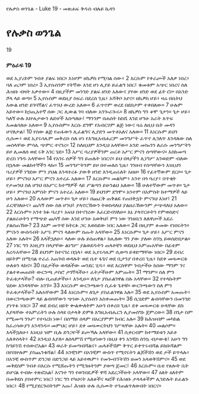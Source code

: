 ﻿
የሉቃስ ወንጌል - Luke 19 - መጽሐፍ ቅዱስ ብሉይ ኪዳን
# የሉቃስ ወንጌል
19
### ምዕራፍ 19
ወደ ኢያሪኮም ገብቶ ያልፍ ነበር። እነሆም ዘኬዎስ የሚባል ሰው፥ 
2  እርሱም የቀራጮች አለቃ ነበረ፥ ባለ ጠጋም ነበረ።
3  ኢየሱስንም የትኛው እንደ ሆነ ሊያይ ይፈልግ ነበር፤ ቁመቱም አጭር ነበረና ስለ ሕዝቡ ብዛት አቃተው።
4  በዚያችም መንገድ ያልፍ ዘንድ አለውና ያየው ዘንድ ወደ ፊት ሮጦ በአንድ ሾላ ላይ ወጣ።
5  ኢየሱስም ወደዚያ ስፍራ በደረሰ ጊዜ፥ አሻቅቦ አየና። ዘኬዎስ ሆይ፥ ዛሬ በቤትህ እውል ዘንድ ይገባኛልና ፈጥነህ ውረድ አለው።
6  ፈጥኖም ወረደ በደስታም ተቀበለው።
7  ሁሉም አይተው። ከኃጢአተኛ ሰው ጋር ሊውል ገባ ብለው አንጐራጐሩ።
8  ዘኬዎስ ግን ቆሞ ጌታን። ጌታ ሆይ፥ ካለኝ ሁሉ እኵሌታውን ለድሆች እሰጣለሁ፤ ማንንም በሐሰት ከስሼ እንደ ሆንሁ አራት እጥፍ እመልሳለሁ አለው።
9  ኢየሱስም። እርሱ ደግሞ የአብርሃም ልጅ ነውና ዛሬ ለዚህ ቤት መዳን ሆኖለታል፤
10  የሰው ልጅ የጠፋውን ሊፈልግና ሊያድን መጥቶአለና አለው።
11  እነርሱም ይህን ሲሰሙ፥ ወደ ኢየሩሳሌም መቅረቡ ስለ ሆነ የእግዚአብሔርም መንግሥት ፈጥኖ ሊገለጥ እንዳለው ስለ መሰላቸው ምሳሌ ጭምር ተናገረ።
12  ስለዚህም እንዲህ አላቸው። አንድ መኰንን ለራሱ መንግሥትን ይዞ ሊመለሰ ወደ ሩቅ አገር ሄደ።
13  አሥር ባሪያዎችንም ጠርቶ አሥር ምናን ሰጣቸውና። እስክመጣ ድረስ ነግዱ አላቸው።
14  የአገሩ ሰዎች ግን ይጠሉት ነበርና። ይህ በላያችን ሊነግሥ አንወድም ብለው በኋላው መልክተኞችን ላኩ።
15  መንግሥትንም ይዞ በተመለሰ ጊዜ፥ ገንዘብ የሰጣቸውን እነዚህን ባሪያዎች ነግደው ምን ያህል እንዳተረፉ ያውቅ ዘንድ እንዲጠሩለት አዘዘ።
16  የፊተኛውም ደርሶ። ጌታ ሆይ፥ ምናንህ አሥር ምናን አተረፈ አለው።
17  እርሱም። መልካም፥ አንተ በጎ ባሪያ፥ በጥቂት የታመንህ ስለ ሆንህ በአሥር ከተማዎች ላይ ሥልጣን ይሁንልህ አለው።
18  ሁለተኛውም መጥቶ። ጌታ ሆይ፥ ምናንህ አምስት ምናን አተረፈ አለው።
19  ይህንም ደግሞ። አንተም በአምስት ከተማዎች ላይ ሁን አለው።
20  ሌላውም መጥቶ። ጌታ ሆይ፥ በጨርቅ ጠቅልዬ የጠበቅኋት ምናንህ እነሆ፤
21  ፈርቼሃለሁና፥ ጨካኝ ሰው ስለ ሆንህ፤ ያላኖርኸውን ትወስዳለህ ያልዘራኸውንም ታጭዳለህ አለው።
22  እርሱም። አንተ ክፉ ባሪያ፥ አፍህ በተናገረው እፈርድብሃለሁ። እኔ ያላኖርሁትን የምወስድና ያልዘራሁትን የማጭድ ጨካኝ ሰው እንደ ሆንሁ አወቅህ፤ ምን ነው ገንዘቤን ለለዋጮች አደራ ያልሰጠኸው?
23  እኔም መጥቼ ከትርፉ ጋር እወስደው ነበር አለው።
24  በዚያም ቆመው የነበሩትን። ምናኑን ውሰዱበት አሥሩ ምናን ላለውም ስጡት አላቸው።
25  እነርሱም። ጌታ ሆይ፥ አሥር ምናን አለው አሉት።
26  እላችኋለሁ፥ ላለው ሁሉ ይሰጠዋል፥ ከሌለው ግን ያው ያለው ስንኳ ይወሰድበታል።
27  ነገር ግን እነዚያን በላያቸው ልነግሥ ያልወደዱትን ጠላቶቼን ወደዚህ አምጡአቸው በፊቴም እረዱአቸው።
28  ይህንም ከተናገረ በኋላ፥ ወደ ኢየሩሳሌም ሲወጣ ይቀድማቸው ነበር።
29  ደብረ ዘይትም በሚባል ተራራ አጠገብ ወዳሉት ወደ ቤተ ፋጌና ወደ ቢታንያ በቀረበ ጊዜ፥ ከደቀ መዛሙርቱ ሁለቱን ላከና።
30  በፊታችሁ ወዳለችው መንደር ሂዱ፥ ወደ እርስዋም ገብታችሁ ከሰው ማንም ገና ያልተቀመጠበት ውርንጫ ታስሮ ታገኛላችሁ፥ ፈትታችሁም አምጡት።
31  ማንም። ስለ ምን ትፈቱታላችሁ? ብሎ ቢጠይቃችሁ፥ እንዲሁ። ለጌታ ያስፈልገዋል በሉ አላቸው።
32  የተላኩትም ሄደው እንዳላቸው አገኙ።
33  እነርሱም ውርንጫውን ሲፈቱ ጌቶቹ። ውርንጫውን ስለ ምን ትፈቱታላችሁ? አሉአቸውም
34  እነርሱም። ለጌታ ያስፈልገዋል አሉ።
35  ወደ ኢየሱስም አመጡት፥ በውርንጫውም ላይ ልብሳቸውን ጭነው ኢየሱስን አስቀመጡት።
36  ሲሄድም ልብሳቸውን በመንገድ ያነጥፉ ነበር።
37  ወደ ደብረ ዘይት ቍልቍለትም አሁን በቀረበ ጊዜ፥ ደቀ መዛሙርቱ ሁላቸው ደስ እያላቸው ተአምራትን ሁሉ ስላዩ በታላቅ ድምፅ እግዚአብሔርን ሊያመሰግኑ ጀምረው።
38  በጌታ ስም የሚመጣ ንጉሥ የተባረከ ነው፤ በሰማይ ሰላም በአርያምም ክብር አሉ።
39  ከሕዝብም መካከል ከፈሪሳውያን አንዳንዱ። መምህር ሆይ፥ ደቀ መዛሙርትህን ገሥጻቸው አሉት።
40  መልሶም። እላችኋለሁ፥ እነዚህ ዝም ቢሉ ድንጋዮች ይጮኻሉ አላቸው።
41  ሲቀርብም ከተማይቱን አይቶ አለቀሰላት፥
42  እንዲህ እያለ። ለሰላምሽ የሚሆነውን በዚህ ቀን አንቺስ ስንኳ ብታውቂ፤ አሁን ግን ከዓይንሽ ተሰውሮአል።
43  ወራት ይመጣብሻልና፥ ጠላቶችሽም ቅጥር ይቀጥሩብሻል ይከቡሻልም በየበኵሉም ያስጨንቁሻል፤
44  አንቺንም በአንቺም ውስጥ የሚኖሩትን ልጆችሽን ወደ ታች ይጥላሉ፥ በአንቺ ውስጥም ድንጋይ በድንጋይ ላይ አይተዉም፥ የመጐብኘትሽን ዘመን አላወቅሽምና።
45  ወደ መቅደስም ገብቶ በእርሱ የሚሸጡትን የሚገዙትንም ያወጣ ጀመር፤
46  እርሱም። ቤቴ የጸሎት ቤት ይሆናል ተብሎ ተጽፎአል፤ እናንተ ግን የወንበዴዎች ዋሻ አደረጋችሁት አላቸው።
47  ዕለት ዕለትም በመቅደስ ያስተምር ነበር፤ ነገር ግን የካህናት አለቆችና ጻፎች የሕዝቡ ታላላቆችም ሊገድሉት ይፈልጉ ነበር፥
48  የሚያደርጉበትንም አጡ፤ ሕዝቡ ሁሉ ሲሰሙት ተንጠልጥለውበት ነበርና። 
